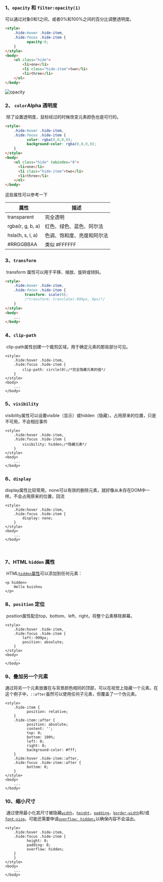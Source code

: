 ### 1、``opacity``  和  ``filter:opacity(1)``

可以通过对象0和1之间，或者0%和100%之间的百分比调整透明度。

```html
<style>
    .hide:hover .hide-item,
    .hide:focus .hide-item {
          opacity:0;
    }
</style>
<body>
    <ol class="hide">
        <li>one</li>
        <li class="hide-item">two</li>
        <li>three</li>
    </ol>
</body>
```

![opacity](D:\Code\面试题\opacity.gif)

### 2、 `color`Alpha 透明度

​	除了设置透明度，鼠标经过的时候改变元素颜色也是可行的。

```html
<style>
	.hide:hover .hide-item,
    .hide:focus .hide-item {
          color: rgba(0,0,0,0);
          background-color: rgba(0,0,0,0);
    }
</style>
<body>
    <ol class="hide" tabindex="0">
      <li>one</li>
      <li class="hide-item">two</li>
      <li>three</li>
    </ol>
</body>
```

这些属性可以参考一下

| 属性             | 描述                       |
| ---------------- | -------------------------- |
| transparent      | 完全透明                   |
| rgba(r, g, b, a) | 红色、绿色、蓝色、阿尔法   |
| hsla(h, s, l, a) | 色调、饱和度、亮度和阿尔法 |
| #RRGGBBAA        | 类似 #FFFFFF               |



### 3、``transform``

​	transform 属性可以用于平移、缩放、旋转或倾斜。

```html
<style>
	.hide:hover .hide-item,
    .hide:focus .hide-item {
         transform: scale(0);
         /*transform: translate(-999px, 0px)*/
    }
</style>
<body>
    ...
</body>
```



### 4、``clip-path``

​	clip-path属性创建一个裁剪区域，用于确定元素的那些部分可见。

```
<style>
	.hide:hover .hide-item,
    .hide:focus .hide-item {
        clip-path: circle(0);/*完全隐藏元素的值*/
    }
</style>
<body>
    ...
</body>
```



### 5、``visibility``

​	visibility属性可以设置visible（显示）或hidden（隐藏）。占用原来的位置，只是不可用，不会相应事件

```
<style>
	.hide:hover .hide-item,
    .hide:focus .hide-item {
        visibility: hidden;/*隐藏元素*/
    }
</style>
<body>
    ...
</body>
```



### 6、``display``

​		display属性比较常用，none可以有效的删除元素，就好像从未存在DOM中一样。不会占用原来的位置，回流

```
<style>
	.hide:hover .hide-item,
    .hide:focus .hide-item {
        display: none;
    }
</style>
<body>
    ...
</body>
```

​		

### 7、HTML ``hidden`` 属性

​		HTML[`hidden`属性](https://developer.mozilla.org/en-US/docs/Web/HTML/Global_attributes/hidden)可以添加到任何元素：

```
<p hidden>
	Hello kuishou
</p>
```



### 8、``position`` 定位

​		position属性配合top、bottom、left、right，将整个云素移除屏幕。

```
<style>
	.hide:hover .hide-item,
    .hide:focus .hide-item {
        left:-999px;
        position: absolute;
    }
</style>
<body>
    ...
</body>
```



### 9、叠加另一个元素

​		通过将另一个元素放置在与背景颜色相同的顶部，可以在视觉上隐藏一个元素。在这个例子中，`::after`虽然可以使用任何子元素，但覆盖了一个伪元素。

```
<style>
	.hide-item {
          position: relative;
    }
    .hide-item::after {
          position: absolute;
          content: '';
          top: 0;
          bottom: 100%;
          left: 0;
          right: 0;
          background-color: #fff;
    }
    .hide:hover .hide-item::after,
    .hide:focus .hide-item::after {
          bottom: 0;
    }
</style>
<body>
    ...
</body>
```



### 10、缩小尺寸

​		通过使用最小化其尺寸被隐藏[`width`](https://developer.mozilla.org/en-US/docs/Web/CSS/width)，[`height`](https://developer.mozilla.org/en-US/docs/Web/CSS/height)，[`padding`](https://developer.mozilla.org/en-US/docs/Web/CSS/padding)，[`border-width`](https://developer.mozilla.org/en-US/docs/Web/CSS/border-width)和/或[`font-size`](https://developer.mozilla.org/en-US/docs/Web/CSS/font-size)。可能还需要申请[`overflow: hidden;`](https://developer.mozilla.org/en-US/docs/Web/CSS/overflow)以确保内容不会溢出。

```
<style>
	.hide:hover .hide-item,
    .hide:focus .hide-item {
          height: 0;
          padding: 0;
          overflow: hidden;
    }
    }
</style>
<body>
    ...
</body>
```



